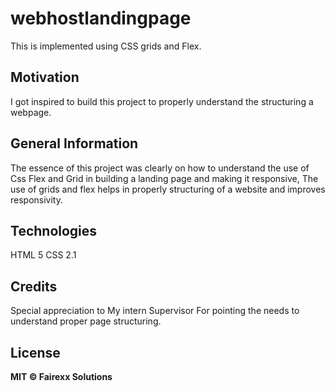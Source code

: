 # webhostlandingpage
This is implemented using CSS grids and Flex.


## Motivation
I got inspired to build this project to  properly understand the structuring a webpage.

## General Information
The essence of this project was clearly on how to understand the use of Css Flex and Grid in building a landing page and making it responsive, The use of grids and flex helps in properly structuring of a website and improves responsivity.

## Technologies
HTML 5
CSS 2.1



## Credits
Special appreciation to My intern Supervisor For pointing the needs to understand proper page structuring.

## License
**MIT © Fairexx Solutions**
